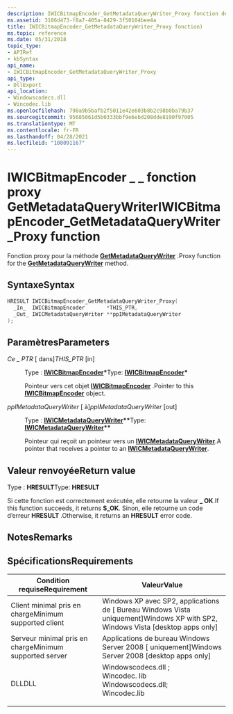 ```yaml
---
description: IWICBitmapEncoder_GetMetadataQueryWriter_Proxy fonction de proxy de fonction pour la méthode GetMetadataQueryWriter.
ms.assetid: 3186d473-f8a7-405a-8429-3f50104bee4a
title: IWICBitmapEncoder_GetMetadataQueryWriter_Proxy fonction)
ms.topic: reference
ms.date: 05/31/2018
topic_type:
- APIRef
- kbSyntax
api_name:
- IWICBitmapEncoder_GetMetadataQueryWriter_Proxy
api_type:
- DllExport
api_location:
- Windowscodecs.dll
- Wincodec.lib
ms.openlocfilehash: 798a9b5bafb2f5011e42e603b8b2c98b0ba79b37
ms.sourcegitcommit: 95685061d5b0333bbf9e6ebd208dde8190f97005
ms.translationtype: MT
ms.contentlocale: fr-FR
ms.lasthandoff: 04/28/2021
ms.locfileid: "108091167"
---
```

# <a name="iwicbitmapencoder_getmetadataquerywriter_proxy-function"></a><span data-ttu-id="3020e-103">IWICBitmapEncoder \_ \_ fonction proxy GetMetadataQueryWriter</span><span class="sxs-lookup"><span data-stu-id="3020e-103">IWICBitmapEncoder\_GetMetadataQueryWriter\_Proxy function</span></span>

<span data-ttu-id="3020e-104">Fonction proxy pour la méthode [**GetMetadataQueryWriter**](/windows/desktop/api/Wincodec/nf-wincodec-iwicbitmapencoder-getmetadataquerywriter) .</span><span class="sxs-lookup"><span data-stu-id="3020e-104">Proxy function for the [**GetMetadataQueryWriter**](/windows/desktop/api/Wincodec/nf-wincodec-iwicbitmapencoder-getmetadataquerywriter) method.</span></span>

## <a name="syntax"></a><span data-ttu-id="3020e-105">Syntaxe</span><span class="sxs-lookup"><span data-stu-id="3020e-105">Syntax</span></span>


```C++
HRESULT IWICBitmapEncoder_GetMetadataQueryWriter_Proxy(
  _In_  IWICBitmapEncoder       *THIS_PTR,
  _Out_ IWICMetadataQueryWriter **ppIMetadataQueryWriter
);
```



## <a name="parameters"></a><span data-ttu-id="3020e-106">Paramètres</span><span class="sxs-lookup"><span data-stu-id="3020e-106">Parameters</span></span>

<dl> <dt>

<span data-ttu-id="3020e-107">*Ce \_ PTR* \[ dans\]</span><span class="sxs-lookup"><span data-stu-id="3020e-107">*THIS\_PTR* \[in\]</span></span>
</dt> <dd>

<span data-ttu-id="3020e-108">Type : **[ **IWICBitmapEncoder**](/windows/desktop/api/wincodec/nn-wincodec-iwicbitmapencoder)\***</span><span class="sxs-lookup"><span data-stu-id="3020e-108">Type: **[**IWICBitmapEncoder**](/windows/desktop/api/wincodec/nn-wincodec-iwicbitmapencoder)\***</span></span>

<span data-ttu-id="3020e-109">Pointeur vers cet objet [**IWICBitmapEncoder**](/windows/desktop/api/wincodec/nn-wincodec-iwicbitmapencoder) .</span><span class="sxs-lookup"><span data-stu-id="3020e-109">Pointer to this [**IWICBitmapEncoder**](/windows/desktop/api/wincodec/nn-wincodec-iwicbitmapencoder) object.</span></span>

</dd> <dt>

<span data-ttu-id="3020e-110">*ppIMetadataQueryWriter* \[ à\]</span><span class="sxs-lookup"><span data-stu-id="3020e-110">*ppIMetadataQueryWriter* \[out\]</span></span>
</dt> <dd>

<span data-ttu-id="3020e-111">Type : **[ **IWICMetadataQueryWriter**](/windows/desktop/api/Wincodec/nn-wincodec-iwicmetadataquerywriter)\*\***</span><span class="sxs-lookup"><span data-stu-id="3020e-111">Type: **[**IWICMetadataQueryWriter**](/windows/desktop/api/Wincodec/nn-wincodec-iwicmetadataquerywriter)\*\***</span></span>

<span data-ttu-id="3020e-112">Pointeur qui reçoit un pointeur vers un [**IWICMetadataQueryWriter**](/windows/desktop/api/Wincodec/nn-wincodec-iwicmetadataquerywriter).</span><span class="sxs-lookup"><span data-stu-id="3020e-112">A pointer that receives a pointer to an [**IWICMetadataQueryWriter**](/windows/desktop/api/Wincodec/nn-wincodec-iwicmetadataquerywriter).</span></span>

</dd> </dl>

## <a name="return-value"></a><span data-ttu-id="3020e-113">Valeur renvoyée</span><span class="sxs-lookup"><span data-stu-id="3020e-113">Return value</span></span>

<span data-ttu-id="3020e-114">Type : **HRESULT**</span><span class="sxs-lookup"><span data-stu-id="3020e-114">Type: **HRESULT**</span></span>

<span data-ttu-id="3020e-115">Si cette fonction est correctement exécutée, elle retourne la valeur **\_ OK**.</span><span class="sxs-lookup"><span data-stu-id="3020e-115">If this function succeeds, it returns **S\_OK**.</span></span> <span data-ttu-id="3020e-116">Sinon, elle retourne un code d’erreur **HRESULT** .</span><span class="sxs-lookup"><span data-stu-id="3020e-116">Otherwise, it returns an **HRESULT** error code.</span></span>

## <a name="remarks"></a><span data-ttu-id="3020e-117">Notes</span><span class="sxs-lookup"><span data-stu-id="3020e-117">Remarks</span></span>

## <a name="requirements"></a><span data-ttu-id="3020e-118">Spécifications</span><span class="sxs-lookup"><span data-stu-id="3020e-118">Requirements</span></span>



| <span data-ttu-id="3020e-119">Condition requise</span><span class="sxs-lookup"><span data-stu-id="3020e-119">Requirement</span></span> | <span data-ttu-id="3020e-120">Valeur</span><span class="sxs-lookup"><span data-stu-id="3020e-120">Value</span></span> |
|-------------------------------------|------------------------------------------------------------------------------------------------------------------------------------------------------------------|
| <span data-ttu-id="3020e-121">Client minimal pris en charge</span><span class="sxs-lookup"><span data-stu-id="3020e-121">Minimum supported client</span></span><br/> | <span data-ttu-id="3020e-122">Windows XP avec SP2, applications de \[ Bureau Windows Vista uniquement\]</span><span class="sxs-lookup"><span data-stu-id="3020e-122">Windows XP with SP2, Windows Vista \[desktop apps only\]</span></span><br/>                                                                                              |
| <span data-ttu-id="3020e-123">Serveur minimal pris en charge</span><span class="sxs-lookup"><span data-stu-id="3020e-123">Minimum supported server</span></span><br/> | <span data-ttu-id="3020e-124">Applications de bureau Windows Server 2008 \[ uniquement\]</span><span class="sxs-lookup"><span data-stu-id="3020e-124">Windows Server 2008 \[desktop apps only\]</span></span><br/>                                                                                                             |
| <span data-ttu-id="3020e-125">DLL</span><span class="sxs-lookup"><span data-stu-id="3020e-125">DLL</span></span><br/>                      | <dl> <span data-ttu-id="3020e-126"><dt>Windowscodecs.dll ; </dt> <dt>Wincodec. lib</dt></span><span class="sxs-lookup"><span data-stu-id="3020e-126"><dt>Windowscodecs.dll; </dt> <dt>Wincodec.lib</dt></span></span> </dl> |



 

 




